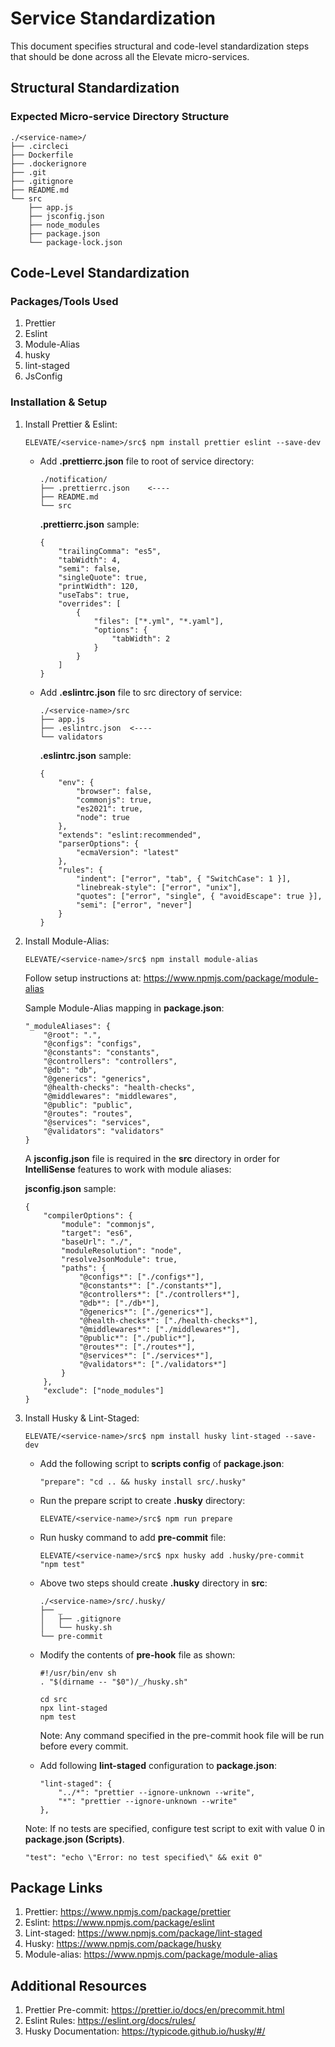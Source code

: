 # Service Standardization

This document specifies structural and code-level standardization steps that should be done across all the Elevate micro-services.

## Structural Standardization

### **Expected Micro-service Directory Structure**

```
./<service-name>/
├── .circleci
├── Dockerfile
├── .dockerignore
├── .git
├── .gitignore
├── README.md
└── src
    ├── app.js
    ├── jsconfig.json
    ├── node_modules
    ├── package.json
    └── package-lock.json
```

## Code-Level Standardization

### **Packages/Tools Used**

1. Prettier
2. Eslint
3. Module-Alias
4. husky
5. lint-staged
6. JsConfig

### **Installation & Setup**

1.  Install Prettier & Eslint:

    ```
    ELEVATE/<service-name>/src$ npm install prettier eslint --save-dev
    ```

    -   Add **.prettierrc.json** file to root of service directory:

        ```
        ./notification/
        ├── .prettierrc.json    <----
        ├── README.md
        └── src
        ```

        **.prettierrc.json** sample:

        ```
        {
            "trailingComma": "es5",
            "tabWidth": 4,
            "semi": false,
            "singleQuote": true,
            "printWidth": 120,
            "useTabs": true,
            "overrides": [
                {
                    "files": ["*.yml", "*.yaml"],
                    "options": {
                        "tabWidth": 2
                    }
                }
            ]
        }
        ```

    -   Add **.eslintrc.json** file to src directory of service:

        ```
        ./<service-name>/src
        ├── app.js
        ├── .eslintrc.json  <----
        └── validators
        ```

        **.eslintrc.json** sample:

        ```
        {
            "env": {
                "browser": false,
                "commonjs": true,
                "es2021": true,
                "node": true
            },
            "extends": "eslint:recommended",
            "parserOptions": {
                "ecmaVersion": "latest"
            },
            "rules": {
                "indent": ["error", "tab", { "SwitchCase": 1 }],
                "linebreak-style": ["error", "unix"],
                "quotes": ["error", "single", { "avoidEscape": true }],
                "semi": ["error", "never"]
            }
        }
        ```

2.  Install Module-Alias:

    ```
    ELEVATE/<service-name>/src$ npm install module-alias
    ```

    Follow setup instructions at: https://www.npmjs.com/package/module-alias

    Sample Module-Alias mapping in **package.json**:

    ```
    "_moduleAliases": {
    	"@root": ".",
    	"@configs": "configs",
    	"@constants": "constants",
    	"@controllers": "controllers",
    	"@db": "db",
    	"@generics": "generics",
    	"@health-checks": "health-checks",
    	"@middlewares": "middlewares",
    	"@public": "public",
    	"@routes": "routes",
    	"@services": "services",
    	"@validators": "validators"
    }
    ```

    A **jsconfig.json** file is required in the **src** directory in order for **IntelliSense** features to work with module aliases:

    **jsconfig.json** sample:

    ```
    {
        "compilerOptions": {
            "module": "commonjs",
            "target": "es6",
            "baseUrl": "./",
            "moduleResolution": "node",
            "resolveJsonModule": true,
            "paths": {
                "@configs*": ["./configs*"],
                "@constants*": ["./constants*"],
                "@controllers*": ["./controllers*"],
                "@db*": ["./db*"],
                "@generics*": ["./generics*"],
                "@health-checks*": ["./health-checks*"],
                "@middlewares*": ["./middlewares*"],
                "@public*": ["./public*"],
                "@routes*": ["./routes*"],
                "@services*": ["./services*"],
                "@validators*": ["./validators*"]
            }
        },
        "exclude": ["node_modules"]
    }

    ```

3.  Install Husky & Lint-Staged:

    ```
    ELEVATE/<service-name>/src$ npm install husky lint-staged --save-dev
    ```

    -   Add the following script to **scripts config** of **package.json**:

        ```
        "prepare": "cd .. && husky install src/.husky"
        ```

    -   Run the prepare script to create **.husky** directory:

        ```
        ELEVATE/<service-name>/src$ npm run prepare
        ```

    -   Run husky command to add **pre-commit** file:

        ```
        ELEVATE/<service-name>/src$ npx husky add .husky/pre-commit "npm test"
        ```

    -   Above two steps should create **.husky** directory in **src**:

        ```
        ./<service-name>/src/.husky/
        ├── _
        │   ├── .gitignore
        │   └── husky.sh
        └── pre-commit
        ```

    -   Modify the contents of **pre-hook** file as shown:

        ```
        #!/usr/bin/env sh
        . "$(dirname -- "$0")/_/husky.sh"

        cd src
        npx lint-staged
        npm test

        ```

        Note: Any command specified in the pre-commit hook file will be run before every commit.

    -   Add following **lint-staged** configuration to **package.json**:

        ```
        "lint-staged": {
            "../*": "prettier --ignore-unknown --write",
            "*": "prettier --ignore-unknown --write"
        },
        ```

    Note: If no tests are specified, configure test script to exit with value 0 in **package.json (Scripts)**.

    ```
    "test": "echo \"Error: no test specified\" && exit 0"
    ```

## Package Links

1. Prettier: https://www.npmjs.com/package/prettier
2. Eslint: https://www.npmjs.com/package/eslint
3. Lint-staged: https://www.npmjs.com/package/lint-staged
4. Husky: https://www.npmjs.com/package/husky
5. Module-alias: https://www.npmjs.com/package/module-alias

## Additional Resources

1. Prettier Pre-commit: https://prettier.io/docs/en/precommit.html
2. Eslint Rules: https://eslint.org/docs/rules/
3. Husky Documentation: https://typicode.github.io/husky/#/
